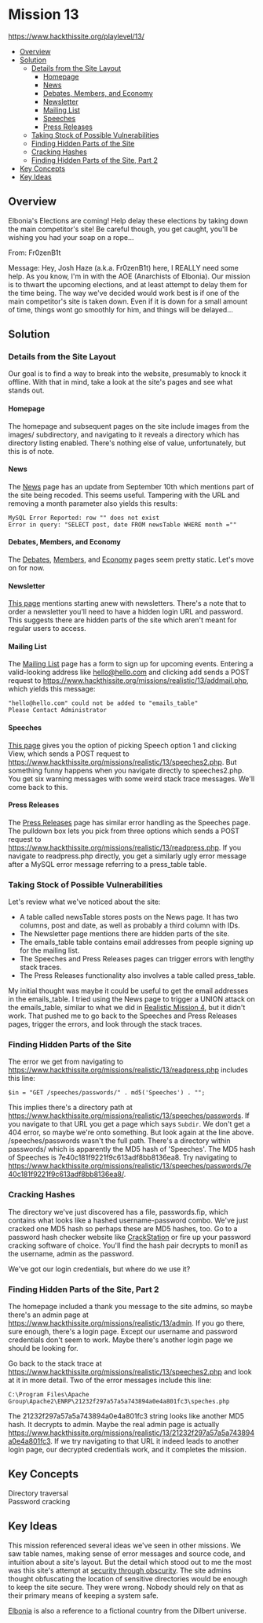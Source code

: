 # Mission 13
https://www.hackthissite.org/playlevel/13/

- [Overview](#overview)
- [Solution](#solution)
  * [Details from the Site Layout](#details-from-the-site-layout)
    + [Homepage](#homepage)
    + [News](#news)
    + [Debates, Members, and Economy](#debates--members--and-economy)
    + [Newsletter](#newsletter)
    + [Mailing List](#mailing-list)
    + [Speeches](#speeches)
    + [Press Releases](#press-releases)
  * [Taking Stock of Possible Vulnerabilities](#taking-stock-of-possible-vulnerabilities)
  * [Finding Hidden Parts of the Site](#finding-hidden-parts-of-the-site)
  * [Cracking Hashes](#cracking-hashes)
  * [Finding Hidden Parts of the Site, Part 2](#finding-hidden-parts-of-the-site--part-2)
- [Key Concepts](#key-concepts)
- [Key Ideas](#key-ideas)

## Overview
Elbonia's Elections are coming! Help delay these elections by taking down the
main competitor's site! Be careful though, you get caught, you'll be wishing you
had your soap on a rope...

From: Fr0zenB1t

Message: Hey, Josh Haze (a.k.a. Fr0zenB1t) here, I REALLY need some help. As you
know, I'm in with the AOE (Anarchists of Elbonia). Our mission is to thwart the
upcoming elections, and at least attempt to delay them for the time being. The
way we've decided would work best is if one of the main competitor's site is
taken down. Even if it is down for a small amount of time, things wont go
smoothly for him, and things will be delayed...

## Solution
### Details from the Site Layout
Our goal is to find a way to break into the website, presumably to knock it
offline. With that in mind, take a look at the site's pages and see what stands
out.

#### Homepage
The homepage and subsequent pages on the site include images from the images/
subdirectory, and navigating to it reveals a directory which has directory
listing enabled. There's nothing else of value, unfortunately, but this is of
note.

#### News
The
[News](https://www.hackthissite.org/missions/realistic/13/news.php?month=all)
page has an update from September 10th which mentions part of the site being
recoded. This seems useful. Tampering with the URL and removing a month
parameter also yields this results: 
```
MySQL Error Reported: row "" does not exist
Error in query: "SELECT post, date FROM newsTable WHERE month =""
```

#### Debates, Members, and Economy
The [Debates](https://www.hackthissite.org/missions/realistic/13/debates.php),
[Members](https://www.hackthissite.org/missions/realistic/13/members.php), and
[Economy](https://www.hackthissite.org/missions/realistic/13/economy.php) pages
seem pretty static. Let's move on for now.

#### Newsletter
[This page](https://www.hackthissite.org/missions/realistic/13/newsletter.php)
mentions starting anew with newsletters. There's a note that to order a
newsletter you'll need to have a hidden login URL and password. This suggests
there are hidden parts of the site which aren't meant for regular users to
access.

#### Mailing List
The [Mailing
List](https://www.hackthissite.org/missions/realistic/13/mailinglist.php) page
has a form to sign up for upcoming events. Entering a valid-looking address like
hello@hello.com and clicking add sends a POST request to
https://www.hackthissite.org/missions/realistic/13/addmail.php, which yields
this message:
```
"hello@hello.com" could not be added to "emails_table"
Please Contact Administrator
```

#### Speeches
[This page](https://www.hackthissite.org/missions/realistic/13/speeches.php)
gives you the option of picking Speech option 1 and clicking View, which sends
a POST request to
https://www.hackthissite.org/missions/realistic/13/speeches2.php. But something
funny happens when you navigate directly to speeches2.php. You get six warning
messages with some weird stack trace messages. We'll come back to this.

#### Press Releases
The [Press
Releases](https://www.hackthissite.org/missions/realistic/13/press.php) page has
similar error handling as the Speeches page. The pulldown box lets you pick from
three options which sends a POST request to
https://www.hackthissite.org/missions/realistic/13/readpress.php. If you
navigate to readpress.php directly, you get a similarly ugly error message after
a MySQL error message referring to a press_table table.

### Taking Stock of Possible Vulnerabilities
Let's review what we've noticed about the site:
* A table called newsTable stores posts on the News page. It has two columns,
post and date, as well as probably a third column with IDs.
* The Newsletter page mentions there are hidden parts of the site.
* The emails_table table contains email addresses from people signing up for the
mailing list.
* The Speeches and Press Releases pages can trigger errors with lengthy stack
traces.
* The Press Releases functionality also involves a table called press_table.

My initial thought was maybe it could be useful to get the email addresses in
the emails_table. I tried using the News page to trigger a UNION attack on the
emails_table, similar to what we did in [Realistic Mission
4](https://github.com/jasonally/hack_this_site_missions/blob/master/realistic/mission_04.md),
but it didn't work. That pushed me to go back to the Speeches and Press Releases
pages, trigger the errors, and look through the stack traces.

### Finding Hidden Parts of the Site
The error we get from navigating to
https://www.hackthissite.org/missions/realistic/13/readpress.php includes this
line:
```
$in = "GET /speeches/passwords/" . md5('Speeches') . "";
```

This implies there's a directory path at
https://www.hackthissite.org/missions/realistic/13/speeches/passwords. If you
navigate to that URL you get a page which says `Subdir`. We don't get a 404
error, so maybe we're onto something. But look again at the line above.
/speeches/passwords wasn't the full path. There's a directory within passwords/
which is apparently the MD5 hash of 'Speeches'. The MD5 hash of Speeches is
7e40c181f9221f9c613adf8bb8136ea8. Try navigating to
https://www.hackthissite.org/missions/realistic/13/speeches/passwords/7e40c181f9221f9c613adf8bb8136ea8/.

### Cracking Hashes
The directory we've just discovered has a file, passwords.fip, which contains
what looks like a hashed username-password combo. We've just cracked one MD5
hash so perhaps these are MD5 hashes, too. Go to a password hash checker website
like [CrackStation](https://crackstation.net/) or fire up your password cracking
software of choice. You'll find the hash pair decrypts to moni1 as the username,
admin as the password.

We've got our login credentials, but where do we use it?

### Finding Hidden Parts of the Site, Part 2
The homepage included a thank you message to the site admins, so maybe there's
an admin page at https://www.hackthissite.org/missions/realistic/13/admin. If
you go there, sure enough, there's a login page. Except our username and
password credentials don't seem to work. Maybe there's another login page we
should be looking for.

Go back to the stack trace at
https://www.hackthissite.org/missions/realistic/13/speeches2.php and look at it
in more detail. Two of the error messages include this line: 
```
C:\Program Files\Apache
Group\Apache2\ENRP\21232f297a57a5a743894a0e4a801fc3\speches.php
```

The 21232f297a57a5a743894a0e4a801fc3 string looks like another MD5 hash. It
decrypts to admin. Maybe the real admin page is actually
https://www.hackthissite.org/missions/realistic/13/21232f297a57a5a743894a0e4a801fc3.
If we try navigating to that URL it indeed leads to another login page, our
decrypted credentials work, and it completes the mission.

## Key Concepts
Directory traversal\
Password cracking

## Key Ideas
This mission referenced several ideas we've seen in other missions. We saw table
names, making sense of error messages and source code, and intuition about a
site's layout. But the detail which stood out to me the most was this site's
attempt at [security through
obscurity](https://en.wikipedia.org/wiki/Security_through_obscurity). The site
admins thought obfuscating the location of sensitive directories would be enough
to keep the site secure. They were wrong. Nobody should rely on that as their
primary means of keeping a system safe.

[Elbonia](https://en.wikipedia.org/wiki/Dilbert#Elbonia) is also a reference to
a fictional country from the Dilbert universe.